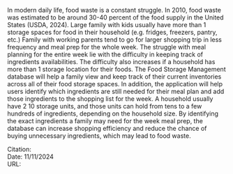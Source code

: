 In modern daily life, food waste is a constant struggle. In 2010, food waste was estimated to be around 30-40 percent of the food supply in the United States (USDA, 2024). Large family with kids usually have more than 1 storage spaces for food in their household (e.g. fridges, freezers, pantry, etc.) Family with working parents tend to go for larger shopping trip in less frequency and meal prep for the whole week. The struggle with meal planning for the entire week lie with the difficulty in keeping track of ingredients availabilities. The difficulty also increases if a household has more than 1 storage location for their foods. The Food Storage Management database will help a family view and keep track of their current inventories across all of their food storage spaces. In addition, the application will help users identify which ingredients are still needed for their meal plan and add those ingredients to the shopping list for the week. A household usually have 2 10 storage units, and those units can hold from tens to a few hundreds of ingredients, depending on the household size. By identifying the exact ingredients a family may need for the week meal prep, the database can increase shopping efficiency and reduce the chance of buying unnecessary ingredients, which may lead to food waste. <br/>

Citation: <br/>
Date: 11/11/2024 <br/>
URL: 



